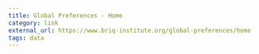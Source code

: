 ```yaml
---
title: Global Preferences - Home
category: link
external_url: https://www.briq-institute.org/global-preferences/home
tags: data
---
```

